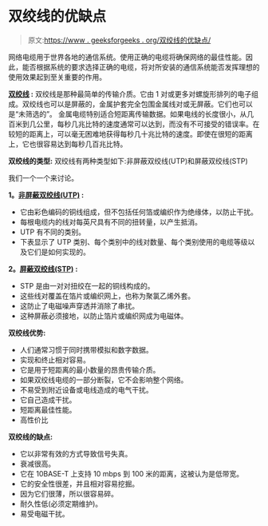 # 双绞线的优缺点

> 原文:[https://www . geeksforgeeks . org/双绞线的优缺点/](https://www.geeksforgeeks.org/advantages-and-disadvantages-of-twisted-pair/)

网络电缆用于世界各地的通信系统。使用正确的电缆将确保网络的最佳性能。因此，能否根据系统的要求选择正确的电缆，将对所安装的通信系统能否发挥理想的使用效果起到至关重要的作用。

**[双绞线](https://www.geeksforgeeks.org/difference-between-coaxial-cable-and-twisted-pair-cable/) :**
双绞线是那种最简单的传输介质。它由 1 对或更多对螺旋形排列的电子组成。双绞线也可以是屏蔽的，金属护套完全包围金属线对或无屏蔽。它们也可以是“未筛选的”。
金属电缆特别适合短距离传输数据。如果电线的长度很小，从几百米到几公里，每秒几兆比特的速度通常可以达到，而没有不可接受的错误率。在较短的距离上，可以毫无困难地获得每秒几十兆比特的速度。即使在很短的距离上，它也很容易达到每秒几百兆比特。

**双绞线的类型:**
双绞线有两种类型如下:非屏蔽双绞线(UTP)和屏蔽双绞线(STP)

我们一个一个来讨论。

**1。[非屏蔽双绞线(UTP)](https://www.geeksforgeeks.org/what-is-utpunshielded-twisted-pair/) :**

*   它由彩色编码的铜线组成，但不包括任何箔或编织作为绝缘体，以防止干扰。
*   每根电缆内的线对每英尺具有不同的扭转量，以产生抵消。
*   UTP 有不同的类别。
*   下表显示了 UTP 类别、每个类别中的线对数量、每个类别使用的电缆等级以及它们是如何实现的。

**2。[屏蔽双绞线(STP)](https://www.geeksforgeeks.org/what-is-stpshielded-twisted-pair/) :**

*   STP 是由一对对扭绞在一起的铜线构成的。
*   这些线对覆盖在箔片或编织网上，也称为聚氯乙烯外套。
*   这防止了电磁噪声穿透并消除了串扰。
*   这种屏蔽必须接地，以防止箔片或编织网成为电磁体。

**双绞线优势:**

*   人们通常习惯于同时携带模拟和数字数据。
*   实现和终止相对容易。
*   它是用于短距离的最小数量的昂贵传输介质。
*   如果双绞线电缆的一部分断裂，它不会影响整个网络。
*   不易受到附近设备或电线造成的电气干扰。
*   它自己造成干扰。
*   短距离最佳性能。
*   高性价比

**双绞线的缺点:**

*   它以非常有效的方式导致信号失真。
*   衰减很高。
*   它在 10BASE-T 上支持 10 mbps 到 100 米的距离，这被认为是低带宽。
*   它的安全性很差，并且相对容易挖掘。
*   因为它们很薄，所以很容易碎。
*   耐久性低(必须定期维护)。
*   易受电磁干扰。